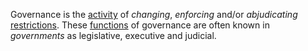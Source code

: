 Governance is the [activity](https://github.com/gcassel/Modular-Organization-Terminology/blob/master/terms/activity.md) of *changing*, *enforcing* and/or *abjudicating* [restrictions](https://github.com/gcassel/Modular-Organization-Terminology/blob/master/terms/restriction.md).  These [functions](https://github.com/gcassel/Modular-Organization-Terminology/blob/master/terms/function.md) of governance are often known in *governments* as legislative, executive and judicial.
